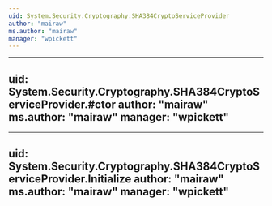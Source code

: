 ```yaml
---
uid: System.Security.Cryptography.SHA384CryptoServiceProvider
author: "mairaw"
ms.author: "mairaw"
manager: "wpickett"
---
```


---
uid: System.Security.Cryptography.SHA384CryptoServiceProvider.#ctor
author: "mairaw"
ms.author: "mairaw"
manager: "wpickett"
---

---
uid: System.Security.Cryptography.SHA384CryptoServiceProvider.Initialize
author: "mairaw"
ms.author: "mairaw"
manager: "wpickett"
---

